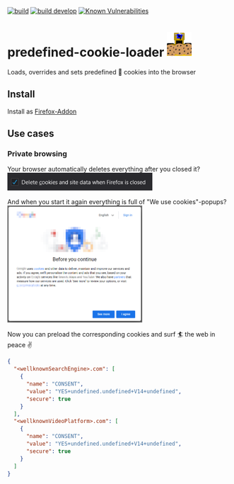 [![build](https://img.shields.io/github/workflow/status/litetex/predefined-cookie-loader/Master%20CI?label=build)](https://github.com/litetex/predefined-cookie-loader/actions?query=workflow%3A%22Master+CI%22)
[![build develop](https://img.shields.io/github/workflow/status/litetex/predefined-cookie-loader/Develop%20CI?label=build%20develop)](https://github.com/litetex/predefined-cookie-loader/actions?query=workflow%3A%22Develop+CI%22)
[![Known Vulnerabilities](https://snyk.io/test/github/litetex/predefined-cookie-loader/badge.svg?targetFile=src/package.json)](https://snyk.io/test/github/litetex/predefined-cookie-loader?targetFile=src/package.json)

# predefined-cookie-loader <img src="src/icons/icon96.png" width=56></img>

Loads, overrides and sets predefined 🍪 cookies into the browser 

## Install
Install as [Firefox-Addon](https://addons.mozilla.org/en-US/firefox/addon/predefined-cookie-loader/)

## Use cases
### Private browsing
Your browser automatically deletes everything after you closed it? <br/>
<img src="assets/DeleteBrowsingDataOnClose.png" height=40></img>

And when you start it again everything is full of "We use cookies"-popups?<br/>
<img src="assets/CookiePopupExample.png" height=264></img>

Now you can preload the corresponding cookies and surf 🏄‍ the web in peace ✌️
```JSON
{
  "<wellknownSearchEngine>.com": [
    {
      "name": "CONSENT",
      "value": "YES+undefined.undefined+V14+undefined",
      "secure": true
    }
  ],
  "<wellknownVideoPlatform>.com": [
    {
      "name": "CONSENT",
      "value": "YES+undefined.undefined+V14+undefined",
      "secure": true
    }
  ]
}
```
